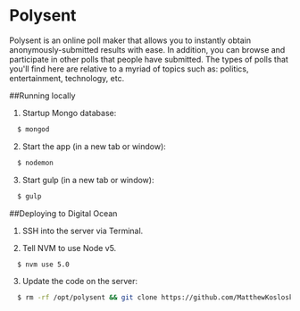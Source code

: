 # Polysent
Polysent is an online poll maker that allows you to instantly obtain anonymously-submitted results with ease. In addition, you can browse and participate in other polls that people have submitted. The types of polls that you'll find here are relative to a myriad of topics such as: politics, entertainment, technology, etc.

##Running locally

1. Startup Mongo database:
  ```sh
    $ mongod
  ```
  
2. Start the app (in a new tab or window):
  ```sh
    $ nodemon
  ```
  
3. Start gulp (in a new tab or window):
  ```sh
    $ gulp
  ```
  
  ##Deploying to Digital Ocean

1. SSH into the server via Terminal.

2. Tell NVM to use Node v5.
  ```sh
    $ nvm use 5.0
  ``` 
  
3. Update the code on the server: 
  ```sh
    $ rm -rf /opt/polysent && git clone https://github.com/MatthewKosloski/polysent.git /opt/polysent && cd /opt/polysent && npm install && pm2 restart server
  ```
